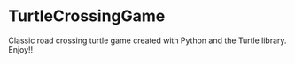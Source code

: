 # TurtleCrossingGame
Classic road crossing turtle game created with Python and the Turtle library. Enjoy!!
